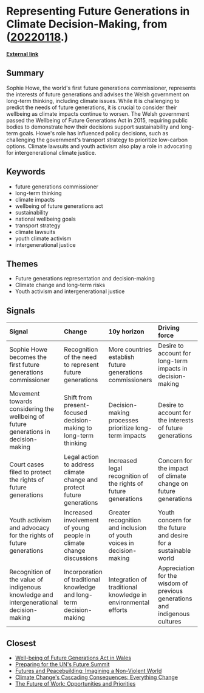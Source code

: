 # __Representing Future Generations in Climate Decision-Making__, from ([20220118](https://kghosh.substack.com/p/20220118).)

__[External link](https://www.bbc.com/future/article/20230215-should-future-generations-have-climate-rights?utm_source=substack&utm_medium=email)__



## Summary

Sophie Howe, the world's first future generations commissioner, represents the interests of future generations and advises the Welsh government on long-term thinking, including climate issues. While it is challenging to predict the needs of future generations, it is crucial to consider their wellbeing as climate impacts continue to worsen. The Welsh government passed the Wellbeing of Future Generations Act in 2015, requiring public bodies to demonstrate how their decisions support sustainability and long-term goals. Howe's role has influenced policy decisions, such as challenging the government's transport strategy to prioritize low-carbon options. Climate lawsuits and youth activism also play a role in advocating for intergenerational climate justice.

## Keywords

* future generations commissioner
* long-term thinking
* climate impacts
* wellbeing of future generations act
* sustainability
* national wellbeing goals
* transport strategy
* climate lawsuits
* youth climate activism
* intergenerational justice

## Themes

* Future generations representation and decision-making
* Climate change and long-term risks
* Youth activism and intergenerational justice

## Signals

| Signal                                                                                 | Change                                                                | 10y horizon                                                          | Driving force                                                               |
|:---------------------------------------------------------------------------------------|:----------------------------------------------------------------------|:---------------------------------------------------------------------|:----------------------------------------------------------------------------|
| Sophie Howe becomes the first future generations commissioner                          | Recognition of the need to represent future generations               | More countries establish future generations commissioners            | Desire to account for long-term impacts in decision-making                  |
| Movement towards considering the wellbeing of future generations in decision-making    | Shift from present-focused decision-making to long-term thinking      | Decision-making processes prioritize long-term impacts               | Desire to account for the interests of future generations                   |
| Court cases filed to protect the rights of future generations                          | Legal action to address climate change and protect future generations | Increased legal recognition of the rights of future generations      | Concern for the impact of climate change on future generations              |
| Youth activism and advocacy for the rights of future generations                       | Increased involvement of young people in climate change discussions   | Greater recognition and inclusion of youth voices in decision-making | Youth concern for the future and desire for a sustainable world             |
| Recognition of the value of indigenous knowledge and intergenerational decision-making | Incorporation of traditional knowledge and long-term decision-making  | Integration of traditional knowledge in environmental efforts        | Appreciation for the wisdom of previous generations and indigenous cultures |

## Closest

* [Well-being of Future Generations Act in Wales](3938700a79bbde32972657f9eb7b1b69)
* [Preparing for the UN's Future Summit](ab690d3fcec5de5dde0bb9d99dd4eb66)
* [Futures and Peacebuilding: Imagining a Non-Violent World](ec1cd3015f7369374399a6446dc13586)
* [Climate Change's Cascading Consequences: Everything Change](7f30f2f7549b14f00211791717a8a342)
* [The Future of Work: Opportunities and Priorities](a601d356f6c81dbc065229f13e92c3f8)